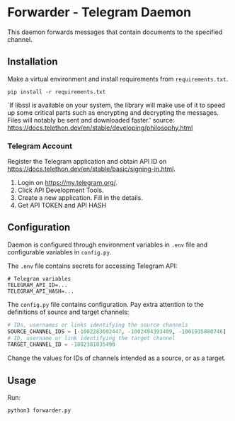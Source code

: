 # Forwarder - Telegram Daemon

This daemon forwards messages that contain documents to the specified channel.


## Installation

Make a virtual environment and install requirements from `requirements.txt`.
```shell
pip install -r requirements.txt
```

`If libssl is available on your system, the library will make use of it to speed up some critical parts such as encrypting and decrypting the messages. Files will notably be sent and downloaded faster.'
source: https://docs.telethon.dev/en/stable/developing/philosophy.html

### Telegram Account
Register the Telegram application and obtain API ID on https://docs.telethon.dev/en/stable/basic/signing-in.html.
1. Login on https://my.telegram.org/.
2. Click API Development Tools.
3. Create a new application. Fill in the details.
4. Get API TOKEN and API HASH


## Configuration

Daemon is configured through environment variables in `.env` file and configurable variables in `config.py`.

The `.env` file contains secrets for accessing Telegram API:
```dotenv
# Telegram variables
TELEGRAM_API_ID=...
TELEGRAM_API_HASH=...
```

The `config.py` file contains configuration.
Pay extra attention to the definitions of source and target channels:
```python
# IDs, usernames or links identifying the source channels
SOURCE_CHANNEL_IDS = [-1002283692447, -1002494393489, -1001935880746]
# ID, username or link identifying the target channel
TARGET_CHANNEL_ID = -1002381035490
```
Change the values for IDs of channels intended as a source, or as a target.


## Usage

Run:
```shell
python3 forwarder.py
```
